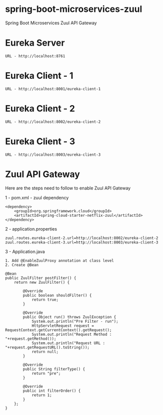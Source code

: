 # spring-boot-microservices-zuul
Spring Boot Microservices Zuul API Gateway

# Eureka Server
    URL - http://localhost:8761

# Eureka Client - 1
    URL - http://localhost:8001/eureka-client-1

# Eureka Client - 2
    URL - http://localhost:8002/eureka-client-2

# Eureka Client - 3
    URL - http://localhost:8003/eureka-client-3

# Zuul API Gateway
Here are the steps need to follow to enable Zuul API Gateway

1 - pom.xml - zuul dependency

    <dependency>
        <groupId>org.springframework.cloud</groupId>
        <artifactId>spring-cloud-starter-netflix-zuul</artifactId>
    </dependency>
2 - application.properties

    zuul.routes.eureka-client-2.url=http://localhost:8002/eureka-client-2
    zuul.routes.eureka-client-3.url=http://localhost:8003/eureka-client-3

3 - Application.java

    1. Add @EnableZuulProxy annotation at class level
    2. Create @Bean 

    @Bean
	public ZuulFilter postFilter() {
		return new ZuulFilter() {

			@Override
			public boolean shouldFilter() {
				return true;
			}

			@Override
			public Object run() throws ZuulException {
				System.out.println("Pre Filter - run");
				HttpServletRequest request = RequestContext.getCurrentContext().getRequest();
				System.out.println("Request Method : "+request.getMethod());
				System.out.println("Request URL : "+request.getRequestURL().toString());
				return null;
			}

			@Override
			public String filterType() {
				return "pre";
			}

			@Override
			public int filterOrder() {
				return 1;
			}
		};
	}